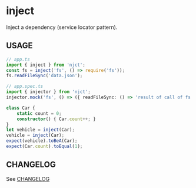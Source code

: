 # inject
Inject a dependency (service locator pattern).

## USAGE
```ts
// app.ts
import { inject } from 'njct';
const fs = inject('fs', () => require('fs'));
fs.readFileSync('data.json');

// app.spec.ts
import { injector } from 'njct';
injector.mock('fs', () => ({ readFileSync: () => 'result of call of fs.readFileSync()' }));
```

```ts
class Car {
    static count = 0;
    constructor() { Car.count++; }
}
let vehicle = inject(Car);
vehicle = inject(Car);
expect(vehicle).toBeA(Car);
expect(Car.count).toEqual(1);
```

## CHANGELOG
See [CHANGELOG](CHANGELOG.md)

